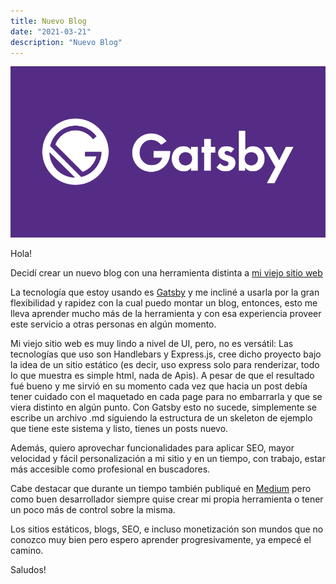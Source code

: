 ```yaml
---
title: Nuevo Blog
date: "2021-03-21"
description: "Nuevo Blog"
---
```

![Blog](./img.png)

Hola! 

Decidí crear un nuevo blog con una herramienta distinta a <a href="https://alejandroroa.now.sh/" target="_blank">mi viejo sitio web</a>

La tecnología que estoy usando es <a href="https://www.gatsbyjs.com/" target="_blank">Gatsby</a> y me incliné a usarla por la gran flexibilidad y rapidez con la cual puedo montar un blog, entonces, esto me lleva aprender mucho más de la herramienta y con esa experiencia proveer este servicio a otras personas en algún momento.

Mi viejo sitio web es muy lindo a nivel de UI, pero, no es versátil: Las tecnologías que uso son Handlebars y Express.js, cree dicho proyecto bajo la idea de un sitio estático (es decir, uso express solo para renderizar, todo lo que muestra es simple html, nada de Apis). A pesar de que el resultado fué bueno y me sirvió en su momento cada vez que hacia un post debía tener cuidado con el maquetado en cada page para no
embarrarla y que se viera distinto en algún punto. Con Gatsby esto no sucede, simplemente se escribe un archivo .md siguiendo la estructura de un skeleton de ejemplo que tiene este sistema y listo, tienes un posts nuevo.

Además, quiero aprovechar funcionalidades para aplicar SEO, mayor velocidad y fácil personalización a mi sitio y en un tiempo, con trabajo, estar más accesible como profesional en buscadores.

Cabe destacar que durante un tiempo también publiqué en <a href="https://alejandroroa.medium.com/" target="_blank">Medium</a> pero como buen desarrollador siempre quise crear mi propia herramienta o tener un poco más de control sobre la misma.

Los sitios estáticos, blogs, SEO, e incluso monetización son mundos que no conozco muy bien pero espero aprender progresivamente, ya empecé el camino.

Saludos!
